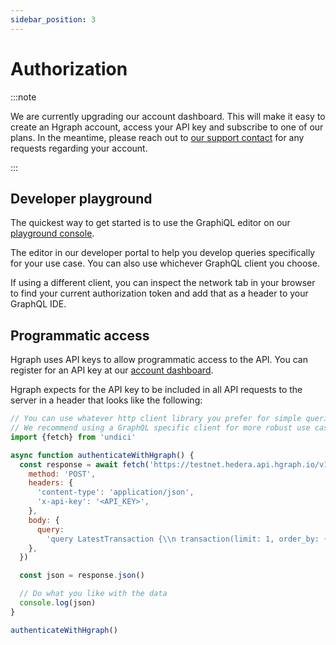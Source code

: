 ```yaml
---
sidebar_position: 3
---
```


# Authorization

:::note

We are currently upgrading our account dashboard. This will make it easy to create an Hgraph account, access your API key and subscribe to one of our plans. In the meantime, please reach out to [our support contact](/support) for any requests regarding your account.

:::

## Developer playground

The quickest way to get started is to use the GraphiQL editor on our [playground console](https://console.hgraph.io).

The editor in our developer portal to help you develop queries specifically for your use case. You can also use whichever GraphQL client you choose.

If using a different client, you can inspect the network tab in your browser to find your current authorization token and add that as a header to your GraphQL IDE.

## Programmatic access

Hgraph uses API keys to allow programmatic access to the API. You can register for an API key at our [account dashboard](https://console.hgraph.io).

Hgraph expects for the API key to be included in all API requests to the server in a header that looks like the following:

```javascript
// You can use whatever http client library you prefer for simple queries.
// We recommend using a GraphQL specific client for more robust use cases
import {fetch} from 'undici'

async function authenticateWithHgraph() {
  const response = await fetch('https://testnet.hedera.api.hgraph.io/v1/graphql', {
    method: 'POST',
    headers: {
      'content-type': 'application/json',
      'x-api-key': '<API_KEY>',
    },
    body: {
      query:
        'query LatestTransaction {\\n transaction(limit: 1, order_by: {consensus_timestamp: desc}) {\\n consensus_timestamp\\n }\\n}\\n',
    },
  })

  const json = response.json()

  // Do what you like with the data
  console.log(json)
}

authenticateWithHgraph()
```
